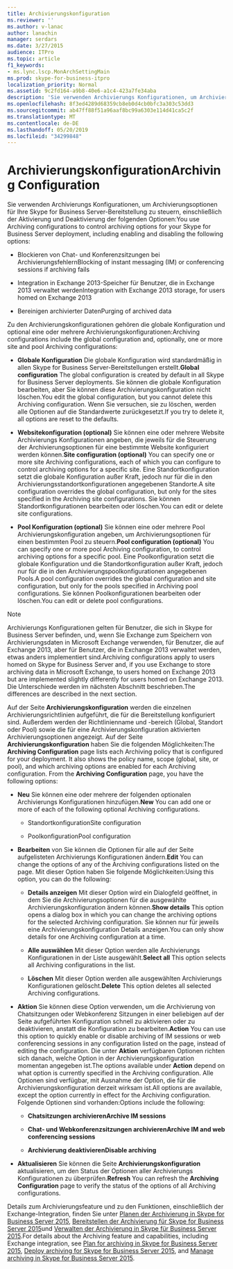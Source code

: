 ```yaml
---
title: Archivierungskonfiguration
ms.reviewer: ''
ms.author: v-lanac
author: lanachin
manager: serdars
ms.date: 3/27/2015
audience: ITPro
ms.topic: article
f1_keywords:
- ms.lync.lscp.MonArchSettingMain
ms.prod: skype-for-business-itpro
localization_priority: Normal
ms.assetid: 9c2fd164-a9b8-40e6-a1c4-423a7fe34aba
description: 'Sie verwenden Archivierungs Konfigurationen, um Archivierungsoptionen für Ihre Skype for Business Server-Bereitstellung zu steuern, einschließlich der Aktivierung und Deaktivierung der folgenden Optionen:'
ms.openlocfilehash: 8f3ed4289d68359cb8eb0d4cb0bfc3a303c53dd3
ms.sourcegitcommit: ab47ff88f51a96aaf8bc99a6303e114d41ca5c2f
ms.translationtype: MT
ms.contentlocale: de-DE
ms.lasthandoff: 05/20/2019
ms.locfileid: "34299848"
---
```

# <a name="archiving-configuration"></a><span data-ttu-id="0f0ad-103">Archivierungskonfiguration</span><span class="sxs-lookup"><span data-stu-id="0f0ad-103">Archiving Configuration</span></span>
 
<span data-ttu-id="0f0ad-104">Sie verwenden Archivierungs Konfigurationen, um Archivierungsoptionen für Ihre Skype for Business Server-Bereitstellung zu steuern, einschließlich der Aktivierung und Deaktivierung der folgenden Optionen:</span><span class="sxs-lookup"><span data-stu-id="0f0ad-104">You use Archiving configurations to control archiving options for your Skype for Business Server deployment, including enabling and disabling the following options:</span></span>
  
- <span data-ttu-id="0f0ad-105">Blockieren von Chat- und Konferenzsitzungen bei Archivierungsfehlern</span><span class="sxs-lookup"><span data-stu-id="0f0ad-105">Blocking of instant messaging (IM) or conferencing sessions if archiving fails</span></span>
    
- <span data-ttu-id="0f0ad-106">Integration in Exchange 2013-Speicher für Benutzer, die in Exchange 2013 verwaltet werden</span><span class="sxs-lookup"><span data-stu-id="0f0ad-106">Integration with Exchange 2013 storage, for users homed on Exchange 2013</span></span>
    
- <span data-ttu-id="0f0ad-107">Bereinigen archivierter Daten</span><span class="sxs-lookup"><span data-stu-id="0f0ad-107">Purging of archived data</span></span>
    
<span data-ttu-id="0f0ad-108">Zu den Archivierungskonfigurationen gehören die globale Konfiguration und optional eine oder mehrere Archivierungskonfigurationen:</span><span class="sxs-lookup"><span data-stu-id="0f0ad-108">Archiving configurations include the global configuration and, optionally, one or more site and pool Archiving configurations:</span></span>
  
- <span data-ttu-id="0f0ad-109">**Globale Konfiguration** Die globale Konfiguration wird standardmäßig in allen Skype for Business Server-Bereitstellungen erstellt.</span><span class="sxs-lookup"><span data-stu-id="0f0ad-109">**Global configuration** The global configuration is created by default in all Skype for Business Server deployments.</span></span> <span data-ttu-id="0f0ad-110">Sie können die globale Konfiguration bearbeiten, aber Sie können diese Archivierungskonfiguration nicht löschen.</span><span class="sxs-lookup"><span data-stu-id="0f0ad-110">You edit the global configuration, but you cannot delete this Archiving configuration.</span></span> <span data-ttu-id="0f0ad-111">Wenn Sie versuchen, sie zu löschen, werden alle Optionen auf die Standardwerte zurückgesetzt.</span><span class="sxs-lookup"><span data-stu-id="0f0ad-111">If you try to delete it, all options are reset to the defaults.</span></span>
    
- <span data-ttu-id="0f0ad-112">**Websitekonfiguration (optional)** Sie können eine oder mehrere Website Archivierungs Konfigurationen angeben, die jeweils für die Steuerung der Archivierungsoptionen für eine bestimmte Website konfiguriert werden können.</span><span class="sxs-lookup"><span data-stu-id="0f0ad-112">**Site configuration (optional)** You can specify one or more site Archiving configurations, each of which you can configure to control archiving options for a specific site.</span></span> <span data-ttu-id="0f0ad-113">Eine Standortkonfiguration setzt die globale Konfiguration außer Kraft, jedoch nur für die in den Archivierungsstandortkonfigurationen angegebenen Standorte.</span><span class="sxs-lookup"><span data-stu-id="0f0ad-113">A site configuration overrides the global configuration, but only for the sites specified in the Archiving site configurations.</span></span> <span data-ttu-id="0f0ad-114">Sie können Standortkonfigurationen bearbeiten oder löschen.</span><span class="sxs-lookup"><span data-stu-id="0f0ad-114">You can edit or delete site configurations.</span></span>
    
- <span data-ttu-id="0f0ad-115">**Pool Konfiguration (optional)** Sie können eine oder mehrere Pool Archivierungskonfiguration angeben, um Archivierungsoptionen für einen bestimmten Pool zu steuern.</span><span class="sxs-lookup"><span data-stu-id="0f0ad-115">**Pool configuration (optional)** You can specify one or more pool Archiving configuration, to control archiving options for a specific pool.</span></span> <span data-ttu-id="0f0ad-116">Eine Poolkonfiguration setzt die globale Konfiguration und die Standortkonfiguration außer Kraft, jedoch nur für die in den Archivierungspoolkonfigurationen angegebenen Pools.</span><span class="sxs-lookup"><span data-stu-id="0f0ad-116">A pool configuration overrides the global configuration and site configuration, but only for the pools specified in Archiving pool configurations.</span></span> <span data-ttu-id="0f0ad-117">Sie können Poolkonfigurationen bearbeiten oder löschen.</span><span class="sxs-lookup"><span data-stu-id="0f0ad-117">You can edit or delete pool configurations.</span></span>
    
> [!NOTE]
> <span data-ttu-id="0f0ad-118">Archivierungs Konfigurationen gelten für Benutzer, die sich in Skype for Business Server befinden, und, wenn Sie Exchange zum Speichern von Archivierungsdaten in Microsoft Exchange verwenden, für Benutzer, die auf Exchange 2013, aber für Benutzer, die in Exchange 2013 verwaltet werden, etwas anders implementiert sind.</span><span class="sxs-lookup"><span data-stu-id="0f0ad-118">Archiving configurations apply to users homed on Skype for Business Server and, if you use Exchange to store archiving data in Microsoft Exchange, to users homed on Exchange 2013 but are implemented slightly differently for users homed on Exchange 2013.</span></span> <span data-ttu-id="0f0ad-119">Die Unterschiede werden im nächsten Abschnitt beschrieben.</span><span class="sxs-lookup"><span data-stu-id="0f0ad-119">The differences are described in the next section.</span></span> 
  
<span data-ttu-id="0f0ad-p105">Auf der Seite **Archivierungskonfiguration** werden die einzelnen Archivierungsrichtlinien aufgeführt, die für die Bereitstellung konfiguriert sind. Außerdem werden der Richtlinienname und -bereich (Global, Standort oder Pool) sowie die für eine Archivierungskonfiguration aktivierten Archivierungsoptionen angezeigt. Auf der Seite **Archivierungskonfiguration** haben Sie die folgenden Möglichkeiten:</span><span class="sxs-lookup"><span data-stu-id="0f0ad-p105">The **Archiving Configuration** page lists each Archiving policy that is configured for your deployment. It also shows the policy name, scope (global, site, or pool), and which archiving options are enabled for each Archiving configuration. From the **Archiving Configuration** page, you have the following options:</span></span>
- <span data-ttu-id="0f0ad-123">**Neu** Sie können eine oder mehrere der folgenden optionalen Archivierungs Konfigurationen hinzufügen.</span><span class="sxs-lookup"><span data-stu-id="0f0ad-123">**New** You can add one or more of each of the following optional Archiving configurations.</span></span>
    
  - <span data-ttu-id="0f0ad-124">Standortkonfiguration</span><span class="sxs-lookup"><span data-stu-id="0f0ad-124">Site configuration</span></span>
    
  - <span data-ttu-id="0f0ad-125">Poolkonfiguration</span><span class="sxs-lookup"><span data-stu-id="0f0ad-125">Pool configuration</span></span>
    
- <span data-ttu-id="0f0ad-126">**Bearbeiten** von Sie können die Optionen für alle auf der Seite aufgelisteten Archivierungs Konfigurationen ändern.</span><span class="sxs-lookup"><span data-stu-id="0f0ad-126">**Edit** You can change the options of any of the Archiving configurations listed on the page.</span></span> <span data-ttu-id="0f0ad-127">Mit dieser Option haben Sie folgende Möglichkeiten:</span><span class="sxs-lookup"><span data-stu-id="0f0ad-127">Using this option, you can do the following:</span></span>
    
  - <span data-ttu-id="0f0ad-128">**Details anzeigen** Mit dieser Option wird ein Dialogfeld geöffnet, in dem Sie die Archivierungsoptionen für die ausgewählte Archivierungskonfiguration ändern können.</span><span class="sxs-lookup"><span data-stu-id="0f0ad-128">**Show details** This option opens a dialog box in which you can change the archiving options for the selected Archiving configuration.</span></span> <span data-ttu-id="0f0ad-129">Sie können nur für jeweils eine Archivierungskonfiguration Details anzeigen.</span><span class="sxs-lookup"><span data-stu-id="0f0ad-129">You can only show details for one Archiving configuration at a time.</span></span>
    
  - <span data-ttu-id="0f0ad-130">**Alle auswählen** Mit dieser Option werden alle Archivierungs Konfigurationen in der Liste ausgewählt.</span><span class="sxs-lookup"><span data-stu-id="0f0ad-130">**Select all** This option selects all Archiving configurations in the list.</span></span>
    
  - <span data-ttu-id="0f0ad-131">**Löschen** Mit dieser Option werden alle ausgewählten Archivierungs Konfigurationen gelöscht.</span><span class="sxs-lookup"><span data-stu-id="0f0ad-131">**Delete** This option deletes all selected Archiving configurations.</span></span>
    
- <span data-ttu-id="0f0ad-132">**Aktion** Sie können diese Option verwenden, um die Archivierung von Chatsitzungen oder Webkonferenz Sitzungen in einer beliebigen auf der Seite aufgeführten Konfiguration schnell zu aktivieren oder zu deaktivieren, anstatt die Konfiguration zu bearbeiten.</span><span class="sxs-lookup"><span data-stu-id="0f0ad-132">**Action** You can use this option to quickly enable or disable archiving of IM sessions or web conferencing sessions in any configuration listed on the page, instead of editing the configuration.</span></span> <span data-ttu-id="0f0ad-133">Die unter **Aktion** verfügbaren Optionen richten sich danach, welche Option in der Archivierungskonfiguration momentan angegeben ist.</span><span class="sxs-lookup"><span data-stu-id="0f0ad-133">The options available under **Action** depend on what option is currently specified in the Archiving configuration.</span></span> <span data-ttu-id="0f0ad-134">Alle Optionen sind verfügbar, mit Ausnahme der Option, die für die Archivierungskonfiguration derzeit wirksam ist.</span><span class="sxs-lookup"><span data-stu-id="0f0ad-134">All options are available, except the option currently in effect for the Archiving configuration.</span></span> <span data-ttu-id="0f0ad-135">Folgende Optionen sind vorhanden:</span><span class="sxs-lookup"><span data-stu-id="0f0ad-135">Options include the following:</span></span>
    
  - <span data-ttu-id="0f0ad-136">**Chatsitzungen archivieren**</span><span class="sxs-lookup"><span data-stu-id="0f0ad-136">**Archive IM sessions**</span></span>
    
  - <span data-ttu-id="0f0ad-137">**Chat- und Webkonferenzsitzungen archivieren**</span><span class="sxs-lookup"><span data-stu-id="0f0ad-137">**Archive IM and web conferencing sessions**</span></span>
    
  - <span data-ttu-id="0f0ad-138">**Archivierung deaktivieren**</span><span class="sxs-lookup"><span data-stu-id="0f0ad-138">**Disable archiving**</span></span>
    
- <span data-ttu-id="0f0ad-139">**Aktualisieren** Sie können die Seite **Archivierungskonfiguration** aktualisieren, um den Status der Optionen aller Archivierungs Konfigurationen zu überprüfen.</span><span class="sxs-lookup"><span data-stu-id="0f0ad-139">**Refresh** You can refresh the **Archiving Configuration** page to verify the status of the options of all Archiving configurations.</span></span>
    
<span data-ttu-id="0f0ad-140">Details zum Archivierungsfeature und zu den Funktionen, einschließlich der Exchange-Integration, finden Sie unter [Planen der Archivierung in Skype for Business Server 2015](../../plan-your-deployment/archiving/archiving.md), [Bereitstellen der Archivierung für Skype for Business Server 2015](../../deploy/deploy-archiving/deploy-archiving.md)und [Verwalten der Archivierung in Skype für Business Server 2015](../../manage/archiving/archiving.md).</span><span class="sxs-lookup"><span data-stu-id="0f0ad-140">For details about the Archiving feature and capabilities, including Exchange integration, see [Plan for archiving in Skype for Business Server 2015](../../plan-your-deployment/archiving/archiving.md), [Deploy archiving for Skype for Business Server 2015](../../deploy/deploy-archiving/deploy-archiving.md), and [Manage archiving in Skype for Business Server 2015](../../manage/archiving/archiving.md).</span></span>

